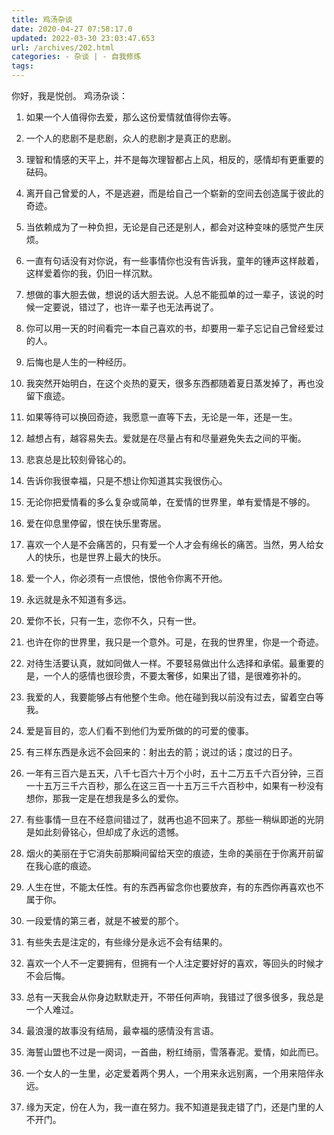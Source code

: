 ```yaml
---
title: 鸡汤杂谈
date: 2020-04-27 07:58:17.0
updated: 2022-03-30 23:03:47.653
url: /archives/202.html
categories: - 杂谈 | - 自我修炼
tags: 
---
```




你好，我是悦创。 鸡汤杂谈：

1.  如果一个人值得你去爱，那么这份爱情就值得你去等。
    
2.  一个人的悲剧不是悲剧，众人的悲剧才是真正的悲剧。
    
3.  理智和情感的天平上，并不是每次理智都占上风，相反的，感情却有更重要的砝码。
    
4.  离开自己曾爱的人，不是逃避，而是给自己一个崭新的空间去创造属于彼此的奇迹。
    
5.  当依赖成为了一种负担，无论是自己还是别人，都会对这种变味的感觉产生厌烦。
    
6.  一直有句话没有对你说，有一些事情你也没有告诉我，童年的锺声这样敲着，这样爱着你的我，仍旧一样沉默。
    
7.  想做的事大胆去做，想说的话大胆去说。人总不能孤单的过一辈子，该说的时候一定要说，错过了，也许一辈子也无法再说了。
    
8.  你可以用一天的时间看完一本自己喜欢的书，却要用一辈子忘记自己曾经爱过的人。
    
9.  后悔也是人生的一种经历。
    
10.  我突然开始明白，在这个炎热的夏天，很多东西都随着夏日蒸发掉了，再也没留下痕迹。
    
11.  如果等待可以换回奇迹，我愿意一直等下去，无论是一年，还是一生。
    
12.  越想占有，越容易失去。爱就是在尽量占有和尽量避免失去之间的平衡。
    
13.  悲哀总是比较刻骨铭心的。
    
14.  告诉你我很幸福，只是不想让你知道其实我很伤心。
    
15.  无论你把爱情看的多么复杂或简单，在爱情的世界里，单有爱情是不够的。
    
16.  爱在仰息里停留，恨在快乐里寄居。
    
17.  喜欢一个人是不会痛苦的，只有爱一个人才会有绵长的痛苦。当然，男人给女人的快乐，也是世界上最大的快乐。
    
18.  爱一个人，你必须有一点恨他，恨他令你离不开他。
    
19.  永远就是永不知道有多远。
    
20.  爱你不长，只有一生，恋你不久，只有一世。
    
21.  也许在你的世界里，我只是一个意外。可是，在我的世界里，你是一个奇迹。
    
22.  对待生活要认真，就如同做人一样。不要轻易做出什么选择和承偌。最重要的是，一个人的感情也很珍贵，不要太奢侈，如果出了错，是很难弥补的。
    
23.  我爱的人，我要能够占有他整个生命。他在碰到我以前没有过去，留着空白等我。
    
24.  爱是盲目的，恋人们看不到他们为爱所做的的可爱的傻事。
    
25.  有三样东西是永远不会回来的：射出去的箭；说过的话；度过的日子。
    
26.  一年有三百六是五天，八千七百六十万个小时，五十二万五千六百分钟，三百一十五万三千六百秒，那么在这三百一十五万三千六百秒中，如果有一秒没有想你，那我一定是在想我是多么的爱你。
    
27.  有些事情一旦在不经意间错过了，就再也追不回来了。那些一稍纵即逝的光阴是如此刻骨铭心，但却成了永远的遗憾。
    
28.  烟火的美丽在于它消失前那瞬间留给天空的痕迹，生命的美丽在于你离开前留在我心底的痕迹。
    
29.  人生在世，不能太任性。有的东西再留念你也要放弃，有的东西你再喜欢也不属于你。
    
30.  一段爱情的第三者，就是不被爱的那个。
    
31.  有些失去是注定的，有些缘分是永远不会有结果的。
    
32.  喜欢一个人不一定要拥有，但拥有一个人注定要好好的喜欢，等回头的时候才不会后悔。
    
33.  总有一天我会从你身边默默走开，不带任何声响，我错过了很多很多，我总是一个人难过。
    
34.  最浪漫的故事没有结局，最幸福的感情没有言语。
    
35.  海誓山盟也不过是一阕词，一首曲，粉红绮丽，雪落春泥。爱情，如此而已。
    
36.  一个女人的一生里，必定爱着两个男人，一个用来永远别离，一个用来陪伴永远。
    
37.  缘为天定，份在人为，我一直在努力。我不知道是我走错了门，还是门里的人不开门。